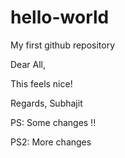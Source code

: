 # hello-world
My first github repository

Dear All,

This feels nice!

Regards,
Subhajit

PS: Some changes !!

PS2: More changes
